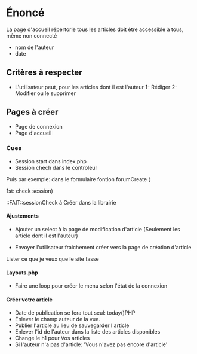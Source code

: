 # Énoncé

La page d'accueil répertorie tous les articles doit être accessible à tous, même non connecté

-   nom de l'auteur
-   date

## Critères à respecter

-   L'utilisateur peut, pour les articles dont il est l'auteur
    1- Rédiger
    2- Modifier ou le supprimer

## Pages à créer

-   Page de connexion
-   Page d'accueil

### Cues

-   Session start dans index.php
-   Session chech dans le controleur

Puis par exemple: dans le formulaire fontion forumCreate (

1st: check session)

::FAIT::sessionCheck à Créer dans la librairie

#### Ajustements

-   Ajouter un select à la page de modification d'article (Seulement les article dont il est l'auteur)

-   Envoyer l'utilisateur fraichement créer vers la page de création d'article

Lister ce que je veux que le site fasse

#### Layouts.php

-   Faire une loop pour créer le menu selon l'état de la connexion

#### Créer votre article

-   Date de publication se fera tout seul: today()PHP
-   Enlever le champ auteur de la vue.
-   Publier l'article au lieu de sauvegarder l'article
-   Enlever l'id de l'auteur dans la liste des articles disponibles
-   Change le h1 pour Vos articles
-   Si l'auteur n'a pas d'article: 'Vous n'avez pas encore d'article'
